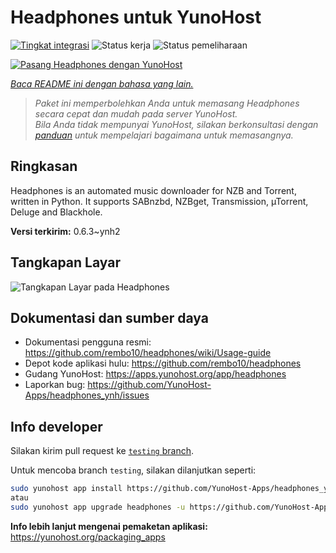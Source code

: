 <!--
N.B.: README ini dibuat secara otomatis oleh <https://github.com/YunoHost/apps/tree/master/tools/readme_generator>
Ini TIDAK boleh diedit dengan tangan.
-->

# Headphones untuk YunoHost

[![Tingkat integrasi](https://dash.yunohost.org/integration/headphones.svg)](https://ci-apps.yunohost.org/ci/apps/headphones/) ![Status kerja](https://ci-apps.yunohost.org/ci/badges/headphones.status.svg) ![Status pemeliharaan](https://ci-apps.yunohost.org/ci/badges/headphones.maintain.svg)

[![Pasang Headphones dengan YunoHost](https://install-app.yunohost.org/install-with-yunohost.svg)](https://install-app.yunohost.org/?app=headphones)

*[Baca README ini dengan bahasa yang lain.](./ALL_README.md)*

> *Paket ini memperbolehkan Anda untuk memasang Headphones secara cepat dan mudah pada server YunoHost.*  
> *Bila Anda tidak mempunyai YunoHost, silakan berkonsultasi dengan [panduan](https://yunohost.org/install) untuk mempelajari bagaimana untuk memasangnya.*

## Ringkasan

Headphones is an automated music downloader for NZB and Torrent, written in Python. It supports SABnzbd, NZBget, Transmission, µTorrent, Deluge and Blackhole.


**Versi terkirim:** 0.6.3~ynh2

## Tangkapan Layar

![Tangkapan Layar pada Headphones](./doc/screenshots/screenshot01.png)

## Dokumentasi dan sumber daya

- Dokumentasi pengguna resmi: <https://github.com/rembo10/headphones/wiki/Usage-guide>
- Depot kode aplikasi hulu: <https://github.com/rembo10/headphones>
- Gudang YunoHost: <https://apps.yunohost.org/app/headphones>
- Laporkan bug: <https://github.com/YunoHost-Apps/headphones_ynh/issues>

## Info developer

Silakan kirim pull request ke [`testing` branch](https://github.com/YunoHost-Apps/headphones_ynh/tree/testing).

Untuk mencoba branch `testing`, silakan dilanjutkan seperti:

```bash
sudo yunohost app install https://github.com/YunoHost-Apps/headphones_ynh/tree/testing --debug
atau
sudo yunohost app upgrade headphones -u https://github.com/YunoHost-Apps/headphones_ynh/tree/testing --debug
```

**Info lebih lanjut mengenai pemaketan aplikasi:** <https://yunohost.org/packaging_apps>
